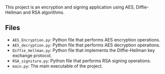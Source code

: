 This project is an encryption and signing application using AES, Diffie-Hellman and RSA algorithms.

## Files

- `AES_Encryption.py`: Python file that performs AES encryption operations.
- `AES_decryption.py`: Python file that performs AES decryption operations.
- `Diffie_Hellman.py`: Python file that implements the Diffie-Hellman key exchange protocol.
- `RSA_signiture.py`: Python file that performs RSA signing operations.
- `main.py`: The main executable of the project.

